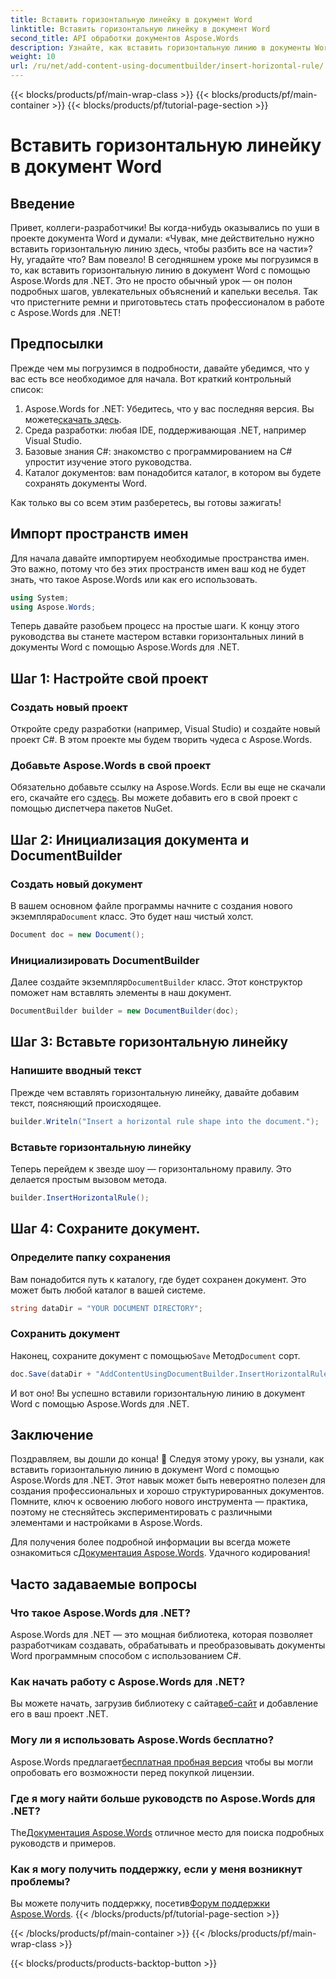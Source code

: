 ```yaml
---
title: Вставить горизонтальную линейку в документ Word
linktitle: Вставить горизонтальную линейку в документ Word
second_title: API обработки документов Aspose.Words
description: Узнайте, как вставить горизонтальную линию в документы Word с помощью Aspose.Words для .NET с помощью нашего подробного пошагового руководства. Идеально подходит для разработчиков C#.
weight: 10
url: /ru/net/add-content-using-documentbuilder/insert-horizontal-rule/
---
```


{{< blocks/products/pf/main-wrap-class >}}
{{< blocks/products/pf/main-container >}}
{{< blocks/products/pf/tutorial-page-section >}}

# Вставить горизонтальную линейку в документ Word

## Введение

Привет, коллеги-разработчики! Вы когда-нибудь оказывались по уши в проекте документа Word и думали: «Чувак, мне действительно нужно вставить горизонтальную линию здесь, чтобы разбить все на части»? Ну, угадайте что? Вам повезло! В сегодняшнем уроке мы погрузимся в то, как вставить горизонтальную линию в документ Word с помощью Aspose.Words для .NET. Это не просто обычный урок — он полон подробных шагов, увлекательных объяснений и капельки веселья. Так что пристегните ремни и приготовьтесь стать профессионалом в работе с Aspose.Words для .NET!

## Предпосылки

Прежде чем мы погрузимся в подробности, давайте убедимся, что у вас есть все необходимое для начала. Вот краткий контрольный список:

1.  Aspose.Words for .NET: Убедитесь, что у вас последняя версия. Вы можете[скачать здесь](https://releases.aspose.com/words/net/).
2. Среда разработки: любая IDE, поддерживающая .NET, например Visual Studio.
3. Базовые знания C#: знакомство с программированием на C# упростит изучение этого руководства.
4. Каталог документов: вам понадобится каталог, в котором вы будете сохранять документы Word.

Как только вы со всем этим разберетесь, вы готовы зажигать!

## Импорт пространств имен

Для начала давайте импортируем необходимые пространства имен. Это важно, потому что без этих пространств имен ваш код не будет знать, что такое Aspose.Words или как его использовать.

```csharp
using System;
using Aspose.Words;
```

Теперь давайте разобьем процесс на простые шаги. К концу этого руководства вы станете мастером вставки горизонтальных линий в документы Word с помощью Aspose.Words для .NET.

## Шаг 1: Настройте свой проект

### Создать новый проект

Откройте среду разработки (например, Visual Studio) и создайте новый проект C#. В этом проекте мы будем творить чудеса с Aspose.Words.

### Добавьте Aspose.Words в свой проект

 Обязательно добавьте ссылку на Aspose.Words. Если вы еще не скачали его, скачайте его с[здесь](https://releases.aspose.com/words/net/). Вы можете добавить его в свой проект с помощью диспетчера пакетов NuGet.

## Шаг 2: Инициализация документа и DocumentBuilder

### Создать новый документ

 В вашем основном файле программы начните с создания нового экземпляра`Document` класс. Это будет наш чистый холст.

```csharp
Document doc = new Document();
```

### Инициализировать DocumentBuilder

 Далее создайте экземпляр`DocumentBuilder` класс. Этот конструктор поможет нам вставлять элементы в наш документ.

```csharp
DocumentBuilder builder = new DocumentBuilder(doc);
```

## Шаг 3: Вставьте горизонтальную линейку

### Напишите вводный текст

Прежде чем вставлять горизонтальную линейку, давайте добавим текст, поясняющий происходящее.

```csharp
builder.Writeln("Insert a horizontal rule shape into the document.");
```

### Вставьте горизонтальную линейку

Теперь перейдем к звезде шоу — горизонтальному правилу. Это делается простым вызовом метода.

```csharp
builder.InsertHorizontalRule();
```

## Шаг 4: Сохраните документ.

### Определите папку сохранения

Вам понадобится путь к каталогу, где будет сохранен документ. Это может быть любой каталог в вашей системе.

```csharp
string dataDir = "YOUR DOCUMENT DIRECTORY";
```

### Сохранить документ

 Наконец, сохраните документ с помощью`Save` Метод`Document` сорт.

```csharp
doc.Save(dataDir + "AddContentUsingDocumentBuilder.InsertHorizontalRule.docx");
```

И вот оно! Вы успешно вставили горизонтальную линию в документ Word с помощью Aspose.Words для .NET.

## Заключение

Поздравляем, вы дошли до конца! 🎉 Следуя этому уроку, вы узнали, как вставить горизонтальную линию в документ Word с помощью Aspose.Words для .NET. Этот навык может быть невероятно полезен для создания профессиональных и хорошо структурированных документов. Помните, ключ к освоению любого нового инструмента — практика, поэтому не стесняйтесь экспериментировать с различными элементами и настройками в Aspose.Words.

 Для получения более подробной информации вы всегда можете ознакомиться с[Документация Aspose.Words](https://reference.aspose.com/words/net/). Удачного кодирования!

## Часто задаваемые вопросы

### Что такое Aspose.Words для .NET?

Aspose.Words для .NET — это мощная библиотека, которая позволяет разработчикам создавать, обрабатывать и преобразовывать документы Word программным способом с использованием C#.

### Как начать работу с Aspose.Words для .NET?

Вы можете начать, загрузив библиотеку с сайта[веб-сайт](https://releases.aspose.com/words/net/) и добавление его в ваш проект .NET.

### Могу ли я использовать Aspose.Words бесплатно?

 Aspose.Words предлагает[бесплатная пробная версия](https://releases.aspose.com/) чтобы вы могли опробовать его возможности перед покупкой лицензии.

### Где я могу найти больше руководств по Aspose.Words для .NET?

 The[Документация Aspose.Words](https://reference.aspose.com/words/net/) отличное место для поиска подробных руководств и примеров.

### Как я могу получить поддержку, если у меня возникнут проблемы?

 Вы можете получить поддержку, посетив[Форум поддержки Aspose.Words](https://forum.aspose.com/c/words/8).
{{< /blocks/products/pf/tutorial-page-section >}}

{{< /blocks/products/pf/main-container >}}
{{< /blocks/products/pf/main-wrap-class >}}

{{< blocks/products/products-backtop-button >}}
